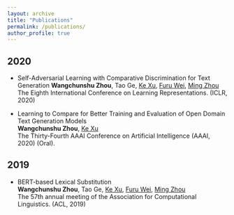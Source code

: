 ```yaml
---
layout: archive
title: "Publications"
permalink: /publications/
author_profile: true
---
```


## 2020
* Self-Adversarial Learning with Comparative Discrimination for Text Generation 
  **Wangchunshu Zhou**, Tao Ge, [Ke Xu](http://sites.nlsde.buaa.edu.cn/~kexu/), [Furu Wei](http://mindio.org/), [Ming Zhou](https://www.microsoft.com/en-us/research/people/mingzhou/)  
  The Eighth International Conference on Learning Representations. (ICLR, 2020)

* Learning to Compare for Better Training and Evaluation of Open Domain Text Generation Models  
  **Wangchunshu Zhou**, [Ke Xu](http://sites.nlsde.buaa.edu.cn/~kexu/)  
  The Thirty-Fourth AAAI Conference on Artificial Intelligence (AAAI, 2020) (Oral).
  
## 2019
* BERT-based Lexical Substitution  
  **Wangchunshu Zhou**, Tao Ge, [Ke Xu](http://sites.nlsde.buaa.edu.cn/~kexu/), [Furu Wei](http://mindio.org/), [Ming Zhou](https://www.microsoft.com/en-us/research/people/mingzhou/)  
  The 57th annual meeting of the Association for Computational Linguistics. (ACL, 2019)
